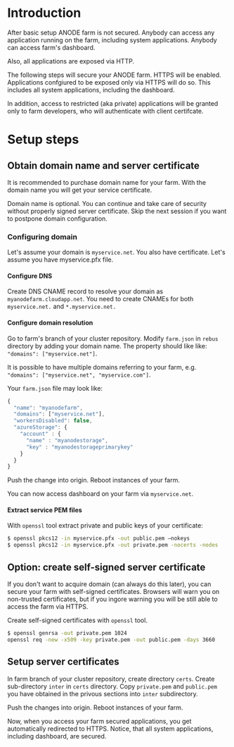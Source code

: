 # Introduction

After basic setup ANODE farm is not secured. Anybody can access any application running on the farm, including system applications. Anybody can access farm's dashboard.

Also, all applications are exposed via HTTP.

The following steps will secure your ANODE farm. HTTPS will be enabled. Applications confgiured to be exposed only via HTTPS will do so. This includes all system applications, including the dashboard.

In addition, access to restricted (aka private) applications will be granted only to farm developers, who will authenticate with client certifcate.

# Setup steps

## Obtain domain name and server certificate

It is recommended to purchase domain name for your farm. With the domain name you will get your service certificate.

Domain name is optional. You can continue and take care of security without properly signed server certificate. Skip the next session if you want to postpone domain configuration.

### Configuring domain

Let's assume your domain is ```myservice.net```. You also have certificate. Let's assume you have myservice.pfx file.

#### Configure DNS

Create DNS CNAME record to resolve your domain as ```myanodefarm.cloudapp.net```. You need to create CNAMEs for both ```myservice.net.``` and ```*.myservice.net.```

#### Configure domain resolution

Go to farm's branch of your cluster repository. Modify ```farm.json``` in ```rebus``` directory by adding your domain name. The property should like like: ```"domains": ["myservice.net"]```.

It is possible to have multiple domains referring to your farm, e.g. ```"domains": ["myservice.net", "myservice.com"]```.

Your ```farm.json``` file may look like:

```javascript
{
  "name": "myanodefarm",
  "domains": ["myservice.net"],  
  "workersDisabled": false,
  "azureStorage": {
    "account" : {
      "name" : "myanodestorage",
      "key" : "myanodestorageprimarykey"
    }
  }
}
```

Push the change into origin. Reboot instances of your farm.

You can now access dashboard on your farm via ```myservice.net```.

#### Extract service PEM files

With ```openssl``` tool extract private and public keys of your certificate:

```bash
$ openssl pkcs12 -in myservice.pfx -out public.pem –nokeys
$ openssl pkcs12 -in myservice.pfx -out private.pem -nocerts -nodes
```

## Option: create self-signed server certificate

If you don't want to acquire domain (can always do this later), you can secure your farm with self-signed certificates. Browsers will warn you on non-trusted certificates, but if you ingore warning you will be still able to access the farm via HTTPS.

Create self-signed certificates with ```openssl``` tool.

```bash
$ openssl genrsa -out private.pem 1024
openssl req -new -x509 -key private.pem -out public.pem -days 3660
```

## Setup server certificates

In farm branch of your cluster repository, create directory ```certs```. Create sub-directory ```inter``` in ```certs``` directory. Copy ```private.pem``` and ```public.pem``` you have obtained in the privous sections into ```inter``` subdirectory.

Push the changes into origin. Reboot instances of your farm.

Now, when you access your farm secured applications, you get automatically redirected to HTTPS. Notice, that all system applications, including dashboard, are secured.